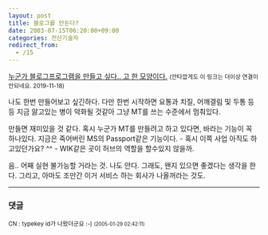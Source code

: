 ```yaml
---
layout: post
title: 블로그를 만든다?
date: 2003-07-15T06:20:00+09:00
categories: 전산기술자
redirect_from:
  - /15
---
```


[누군가 블로그프로그램을 만들고 싶다.. 고 한 모양이다.](http://www.ejino.net/jino/archives/2003/07/20030715_000070.html) <small>(안타깝게도 이 링크는 더이상 연결이 안되네요. 2019-11-18)</small>

나도 한번 만들어보고 싶긴하다. 다만 한번 시작하면 요통과 치질, 어깨결림 및 두통 등등 지금 앓고있는 병이 악화될 것같아 그냥 MT를 쓰는 수준에서 멈춰있다.

만들면 재미있을 것 같다. 혹시 누군가 MT를 만들려고 하고 있다면, 바라는 기능이 꼭 하나있다. 지금은 죽어버린 MS의 Passport같은 기능이다. - 혹시 이쪽 사업 아직도 하고있던가요? ^^ - WIK같은 곳이 허브의 역할을 할수있지 않을까.

음.. 어째 실현 불가능할 거라는 것. 나도 안다. 그래도, 왠지 있으면 좋겠다는 생각을 한다. 그리고, 아마도 조만간 이거 서비스 하는 회사가 나올꺼라는 것도.



* * *

### 댓글



<!--- cmt:25 --->
<!--- mail: --->
<!--- parent:0 --->

<small>CN : typekey id가 나왔더군요 :-) <small>(2005-01-29 02:42:11)</small></small>

